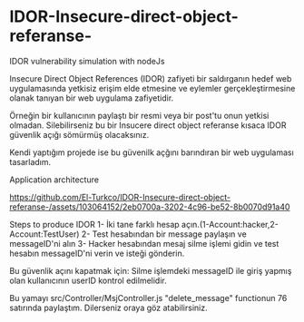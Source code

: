 # IDOR-Insecure-direct-object-referanse-
IDOR vulnerability simulation with nodeJs 


Insecure Direct Object References (IDOR) zafiyeti bir saldırganın hedef web uygulamasında yetkisiz erişim elde etmesine ve eylemler gerçekleştirmesine olanak tanıyan bir web uygulama zafiyetidir.

Örneğin bir kullanıcının paylaştı bir resmi veya bir post'tu onun yetkisi olmadan. Silebilirseniz bu bir Insucere direct object referanse kısaca IDOR güvenlik açığı sömürmüş olacaksınız.

Kendi yaptığım projede ise bu güvenilk açğını barındıran bir web uygulaması tasarladım.


Application architecture

https://github.com/El-Turkco/IDOR-Insecure-direct-object-referanse-/assets/103064152/2eb0700a-3202-4c96-be52-8b0070d91a40



Steps to produce IDOR
1- İki tane farklı hesap açın.(1-Account:hacker,2-Account:TestUser)
2- Test hesabından bir message paylaşın ve messageID'ni alın 
3- Hacker hesabından mesaj silme işlemi gidin ve test hesabın messageID'ni verin ve isteği gönderin.


Bu güvenlik açını kapatmak için: Silme işlemdeki messageID ile giriş yapmış olan kullanıcının userID kontrol edilmelidir. 

Bu yamayı src/Controller/MsjController.js "delete_message" functionun 76 satırında paylaştım. Dilerseniz oraya göz atabilirsiniz. 
